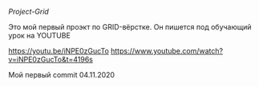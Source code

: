 *Project-Grid*

Это мой первый проэкт по GRID-вёрстке.
Он пишется под обучающий урок на YOUTUBE

https://youtu.be/iNPE0zGucTo
https://www.youtube.com/watch?v=iNPE0zGucTo&t=4196s

Мой первый commit 04.11.2020

